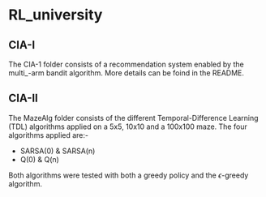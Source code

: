 # RL_university

## CIA-I

The CIA-1 folder consists of a recommendation system enabled by the multi_-arm bandit algorithm. More details can be foind in the README.


## CIA-II

The MazeAlg folder consists of the different Temporal-Difference Learning (TDL) algorithms applied on a 5x5, 10x10 and a 100x100 maze.
The four algorithms applied are:-
- SARSA(0) & SARSA(n)
- Q(0) & Q(n)

Both algorithms were tested with both a greedy policy and the $\epsilon$-greedy algorithm.
